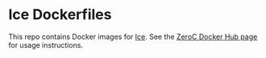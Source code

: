 # Ice Dockerfiles

This repo contains Docker images for [Ice](https://github.com/zeroc-ice/ice). See the [ZeroC Docker Hub page](https://hub.docker.com/r/zeroc/) for usage instructions.
